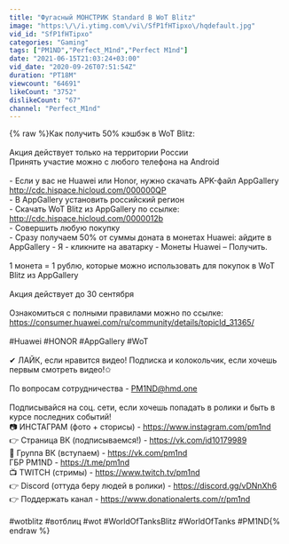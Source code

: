 ```yaml
---
title: "Фугасный МОНСТРИК Standard B WoT Blitz"
image: "https:\/\/i.ytimg.com\/vi\/SfP1fHTipxo\/hqdefault.jpg"
vid_id: "SfP1fHTipxo"
categories: "Gaming"
tags: ["PM1ND","Perfect_M1nd","Perfect M1nd"]
date: "2021-06-15T21:03:24+03:00"
vid_date: "2020-09-26T07:51:54Z"
duration: "PT18M"
viewcount: "64691"
likeCount: "3752"
dislikeCount: "67"
channel: "Perfect_M1nd"
---
```

{% raw %}Как получить 50% кэшбэк в​ WoT Blitz:<br /><br />Акция действует только на территории России<br />Принять участие можно с любого телефона на Android<br /><br />- Если у вас не Huawei или Honor, нужно скачать APK-файл AppGallery <a rel="nofollow" target="blank" href="http://cdc.hispace.hicloud.com/000000QP">http://cdc.hispace.hicloud.com/000000QP</a><br />- В AppGallery установить российский регион​<br />- Скачать WoT Blitz из AppGallery по ссылке:​​ <a rel="nofollow" target="blank" href="http://cdc.hispace.hicloud.com/0000012b">http://cdc.hispace.hicloud.com/0000012b</a><br />- Совершить любую покупку <br />- Сразу получаем 50% от суммы доната в монетах Huawei: айдите в AppGallery - Я - кликните на аватарку - Монеты Huawei – Получить.<br /><br />1 монета = 1 рублю, которые можно использовать для покупок в WoT Blitz из​ AppGallery<br /><br />Акция действует до 30 сентября<br /><br />Ознакомиться с полными правилами можно по ссылке: <a rel="nofollow" target="blank" href="https://consumer.huawei.com/ru/community/details/topicId_31365/">https://consumer.huawei.com/ru/community/details/topicId_31365/</a><br /><br />#Huawei #HONOR #AppGallery #WoT<br /><br />✔ ЛАЙК, если нравится видео! Подписка и колокольчик, если хочешь первым смотреть видео!✩<br /><br />По вопросам сотрудничества - PM1ND@hmd.one<br /><br />Подписывайся на соц. сети, если хочешь попадать в ролики и быть в курсе последних событий!<br />📷 ИНСТАГРАМ (фото + сторисы) - <a rel="nofollow" target="blank" href="https://www.instagram.com/pm1nd">https://www.instagram.com/pm1nd</a><br />👉 Страница ВК (подписываемся!) - <a rel="nofollow" target="blank" href="https://vk.com/id10179989">https://vk.com/id10179989</a><br />📢 Группа ВК (вступаем) - <a rel="nofollow" target="blank" href="https://vk.com/pm1nd">https://vk.com/pm1nd</a><br />ГБР PM1ND - <a rel="nofollow" target="blank" href="https://t.me/pm1nd">https://t.me/pm1nd</a><br />📺 TWITCH (стримы) - <a rel="nofollow" target="blank" href="https://www.twitch.tv/pm1nd">https://www.twitch.tv/pm1nd</a><br />👉 Discord (оттуда беру людей в ролики) - <a rel="nofollow" target="blank" href="https://discord.gg/vDNnXh6">https://discord.gg/vDNnXh6</a><br />👉 Поддержать канал - <a rel="nofollow" target="blank" href="https://www.donationalerts.com/r/pm1nd">https://www.donationalerts.com/r/pm1nd</a><br /><br />#wotblitz #вотблиц #wot #WorldOfTanksBlitz #WorldOfTanks #PM1ND{% endraw %}
